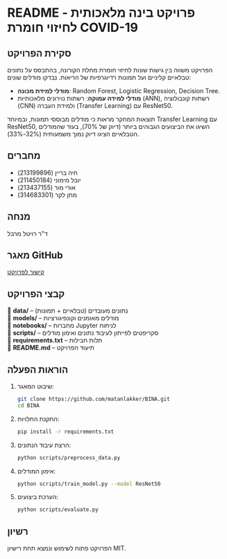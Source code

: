 
# README - פרויקט בינה מלאכותית לחיזוי חומרת COVID-19

## סקירת הפרויקט
הפרויקט משווה בין גישות שונות לחיזוי חומרת מחלת הקורונה, בהתבסס על נתונים טבלאיים קליניים ועל תמונות רדיוגרפיות של הריאות. נבדקו מודלים שונים:

- **מודלי למידת מכונה**: Random Forest, Logistic Regression, Decision Tree.
- **מודלי למידה עמוקה**: רשתות נוירונים מלאכותיות (ANN), רשתות קונבולוציה (CNN) ולמידת העברה (Transfer Learning) עם ResNet50.

תוצאות המחקר מראות כי מודלים מבוססי תמונות, ובמיוחד Transfer Learning עם ResNet50, השיגו את הביצועים הגבוהים ביותר (דיוק של 70%), בעוד שהמודלים הטבלאיים הציגו דיוק נמוך משמעותית (32%-33%).

## מחברים
- חיה בריין (213199896)
- יובל מימוני (211450184)
- אורי מור (213437155)
- מתן לקר (314683301)

## מנחה
ד"ר רויטל מרבל

## מאגר GitHub
[קישור לפרויקט](https://github.com/matanlakker/BINA)

## קבצי הפרויקט
📂 **data/** – נתונים מעובדים (טבלאיים + תמונות)  
📂 **models/** – מודלים מאומנים וקונפיגורציות  
📂 **notebooks/** – מחברות Jupyter לניתוח  
📂 **scripts/** – סקריפטים לפייתון לעיבוד נתונים ואימון מודלים  
📄 **requirements.txt** – תלות חבילות  
📄 **README.md** – תיעוד הפרויקט  

## הוראות הפעלה
1. שיבוט המאגר:

   ```bash
   git clone https://github.com/matanlakker/BINA.git
   cd BINA
   ```
2. התקנת התלויות:

   ```bash
   pip install -r requirements.txt
   ```
3. הרצת עיבוד הנתונים:

   ```bash
   python scripts/preprocess_data.py
   ```
4. אימון המודלים:

   ```bash
   python scripts/train_model.py --model ResNet50
   ```
5. הערכת ביצועים:

   ```bash
   python scripts/evaluate.py
   ```

## רשיון
הפרויקט פתוח לשימוש ונמצא תחת רישיון MIT.
